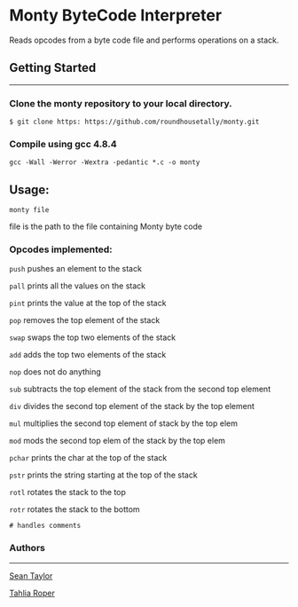 # Monty ByteCode Interpreter
Reads opcodes from a byte code file and performs operations on a stack.
<br>
## Getting Started
-------
### Clone the monty repository to your local directory.
````
$ git clone https: https://github.com/roundhousetally/monty.git
````
### Compile using gcc 4.8.4

`gcc -Wall -Werror -Wextra -pedantic *.c -o monty`

## Usage:

`monty file`

file is the path to the file containing Monty byte code
### Opcodes implemented:
`push` pushes an element to the stack

`pall` prints all the values on the stack

`pint` prints the value at the top of the stack

`pop` removes the top element of the stack

`swap` swaps the top two elements of the stack

`add` adds the top two elements of the stack

`nop` does not do anything

`sub` subtracts the top element of the stack from the second top element

`div` divides the second top element of the stack by the top element

`mul` multiplies the second top element of stack by the top elem

`mod` mods the second top elem of the stack by the top elem

`pchar` prints the char at the top of the stack

`pstr` prints the string starting at the top of the stack

`rotl` rotates the stack to the top

`rotr` rotates the stack to the bottom

`# handles comments`

### Authors
----
[Sean Taylor](https://github.com/MadmanSilver/)

[Tahlia Roper](https://github.com/roundhousetally/)
